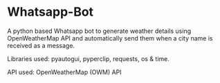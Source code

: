 # Whatsapp-Bot

A python based Whatsapp bot to generate weather details using OpenWeatherMap API and automatically send them when a city name is received as a message.

Libraries used: pyautogui, pyperclip, requests, os & time.

API used: OpenWeatherMap (OWM) API
